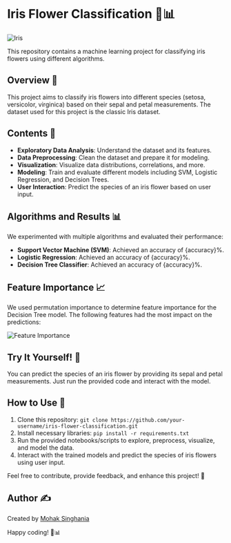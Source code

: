 # Iris Flower Classification 🌸📊

![Iris](https://www.shutterstock.com/shutterstock/photos/1936627270/display_1500/stock-photo-beautiful-iris-flower-isolated-on-white-background-1936627270.jpg) <!-- Add an image of iris flowers -->

This repository contains a machine learning project for classifying iris flowers using different algorithms.

## Overview 📝

This project aims to classify iris flowers into different species (setosa, versicolor, virginica) based on their sepal and petal measurements. The dataset used for this project is the classic Iris dataset.

## Contents 📂

- **Exploratory Data Analysis**: Understand the dataset and its features.
- **Data Preprocessing**: Clean the dataset and prepare it for modeling.
- **Visualization**: Visualize data distributions, correlations, and more.
- **Modeling**: Train and evaluate different models including SVM, Logistic Regression, and Decision Trees.
- **User Interaction**: Predict the species of an iris flower based on user input.

## Algorithms and Results 📊

We experimented with multiple algorithms and evaluated their performance:

- **Support Vector Machine (SVM)**: Achieved an accuracy of {accuracy}%.
- **Logistic Regression**: Achieved an accuracy of {accuracy}%.
- **Decision Tree Classifier**: Achieved an accuracy of {accuracy}%.

## Feature Importance 📈

We used permutation importance to determine feature importance for the Decision Tree model. The following features had the most impact on the predictions:

![Feature Importance](feature_importance.png) <!-- Add an image of the feature importance plot -->

## Try It Yourself! 🌼

You can predict the species of an iris flower by providing its sepal and petal measurements. Just run the provided code and interact with the model.

## How to Use 🚀

1. Clone this repository: `git clone https://github.com/your-username/iris-flower-classification.git`
2. Install necessary libraries: `pip install -r requirements.txt`
3. Run the provided notebooks/scripts to explore, preprocess, visualize, and model the data.
4. Interact with the trained models and predict the species of iris flowers using user input.

Feel free to contribute, provide feedback, and enhance this project! 🌟

## Author ✍️

Created by [Mohak Singhania](https://github.com/OnEPhEoNiX)

Happy coding! 🌼📊
